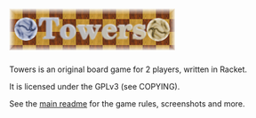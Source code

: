 # ![Towers logo](../img/towers-logo.png) 

Towers is an original board game for 2 players, written in Racket.

It is licensed under the GPLv3 (see COPYING).

See the [main readme](../README.md) for the game rules, screenshots and more.
